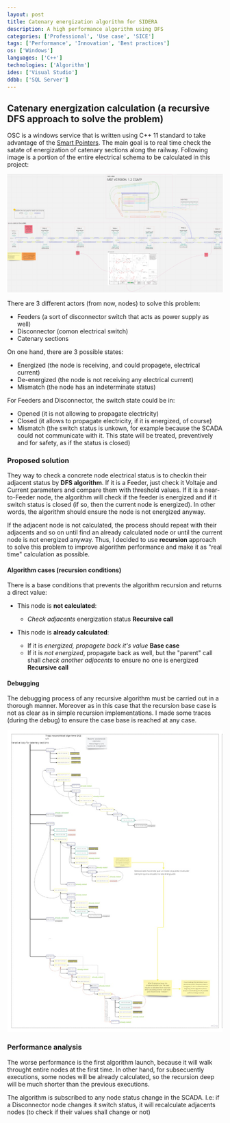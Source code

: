 ```yaml
---
layout: post
title: Catenary energization algorithm for SIDERA
description: A high performance algorithm using DFS
categories: ['Professional', 'Use case', 'SICE']
tags: ['Performance', 'Innovation', 'Best practices']
os: ['Windows']
languages: ['C++']
technologies: ['Algorithm']
ides: ['Visual Studio']
ddbb: ['SQL Server']
---
```

## Catenary energization calculation (a recursive DFS approach to solve the problem)
OSC is a windows service that is written using C++ 11 standard to take advantage of the [Smart Pointers](https://en.cppreference.com/book/intro/smart_pointers). The main goal is to real time check the satate of energization of catenary sections along the railway. Following image is a portion of the entire electrical schema to be calculated in this project:

![OSC Schema](/assets/img/SIDERA_OCS_Schema.png)

There are 3 different actors (from now, nodes) to solve this problem: 
 - Feeders (a sort of disconnector switch that acts as power supply as well)
 - Disconnector (comon electrical switch)
 - Catenary sections

On one hand, there are 3 possible states:
 - Energized (the node is receiving, and could propagete, electrical current)
 - De-energized (the node is not receiving any electrical current)
 - Mismatch (the node has an indeterminate status)

 For Feeders and Disconnector, the switch state could be in:
  - Opened (it is not allowing to propagate electricity)
  - Closed (it allows to propagate electricity, if it is energized, of course)
  - Mismatch (the switch status is unkown, for example because the SCADA could not communicate with it. This state will be treated, preventively and for safety, as if the status is closed)

### Proposed solution
They way to check a concrete node electrical status is to checkin their adjacent status by **DFS algorithm**. 
If it is a Feeder, just check it Voltaje and Current parameters and compare them with threshold values. If it is a near-to-Feeder node, the algorithm will check if the feeder is energized and if it switch status is closed (if so, then the current node is energized). In other words, the algorithm should ensure the node is not energized anyway.

If the adjacent node is not calculated, the process should repeat with their adjacents and so on until find an already calculated node or until the current node is not energized anyway. Thus, I decided to use **recursion** approach to solve this problem to improve algorithm performance and make it as "real time" calculation as possible. 

#### Algorithm cases (recursion conditions)
There is a base conditions that prevents the algorithm recursion and returns a direct value:

 - This node is **not calculated**:
	- *Check adjacents* energization status **Recursive call**

 - This node is **already calculated**:
    - If it is *energized, propagete back it's value* **Base case**
	- If it is *not energized*, propagate back as well, but the "parent" call shall *check another adjacents* to ensure no one is energized **Recursive call**

#### Debugging
The debugging process of any recursive algorithm must be carried out in a thorough manner. Moreover as in this case that the recursion base case is not as clear as in simple recursion implementations. I made some traces (during the debug) to ensure the case base is reached at any case.

![OCS trace](/assets/img/SIDERA_OCS_Debug_trace.jpg)

### Performance analysis
The worse performance is the first algorithm launch, because it will walk throught entire nodes at the first time. In other hand, for subsecuently executions, some nodes will be already calculated, so the recursion deep will be much shorter than the previous executions. 

The algorithm is subscribed to any node status change in the SCADA. I.e: if a Disconnector node changes it switch status, it will recalculate adjacents nodes (to check if their values shall change or not)


